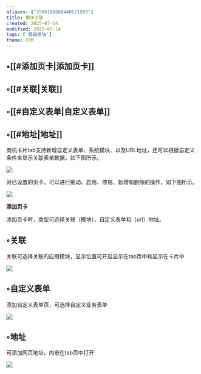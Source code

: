 ```yaml
---
aliases: ["2506196609440521583"]
title: 模块关联
created: 2025-07-14
modified: 2025-07-14
tags: ['基础模块']
theme: CRM
---
```


## •[[#添加页卡|添加页卡]]

## ◦[[#关联|关联]]

## ◦[[#自定义表单|自定义表单]]

## ◦[[#地址|地址]]

商机卡片tab支持新增自定义表单、系统模块、以及URL地址，还可以根据自定义条件来显示关联表单数据，如下图所示。

![](aa93bf11ea85448611d2e61bc9897973.jpg)

对已设置的页卡，可以进行拖动、启用、停用、新增和删除的操作，如下图所示。

![](4651808e129e8ae4b984c9f3dadd83cf.jpg)

**添加页卡**

添加页卡时，类型可选择关联（模块）、自定义表单和（url）地址。

## ◦关联

关联可选择关联的应用模块，显示位置可开启显示在tab页中和显示在卡片中

![](b35ac1fc5fa94eed0073425825fa3b7c.jpg)

## ◦自定义表单

添加自定义表单页，可选择自定义业务表单

![](22a147cfc67da1eb9e19be9e8570009b.jpg)

## ◦地址

可添加网页地址，内嵌在tab页中打开

![](76f68fdf2a8f74d2598b156100db0e31.jpg)